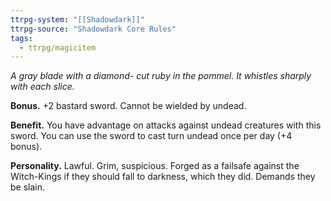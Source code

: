 ```yaml
---
ttrpg-system: "[[Shadowdark]]"
ttrpg-source: "Shadowdark Core Rules"
tags:
  - ttrpg/magicitem
---
```

*A gray blade with a diamond- cut ruby in the pommel. It whistles sharply with each slice.*

**Bonus.** +2 bastard sword. Cannot be wielded by undead. 

**Benefit.** You have advantage on attacks against undead creatures with this sword. You can use the sword to cast turn undead once per day (+4 bonus). 

**Personality.** Lawful. Grim, suspicious. Forged as a failsafe against the Witch-Kings if they should fall to darkness, which they did. Demands they be slain.
